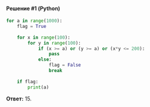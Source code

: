 #### Решение #1 (Python)
```python
for a in range(1000):
	flag = True
	
	for x in range(100):
		for y in range(100):
			if (x >= a) or (y >= a) or (x*y <= 200):
				pass
			else:
				flag = False
				break
	
	if flag:
		print(a)
```

**Ответ:** 15.
